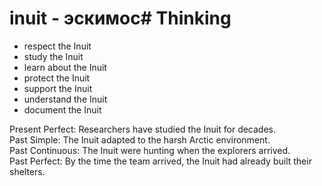 # inuit - эскимос# Thinking

- respect the Inuit  
- study the Inuit  
- learn about the Inuit  
- protect the Inuit  
- support the Inuit  
- understand the Inuit  
- document the Inuit  

Present Perfect: Researchers have studied the Inuit for decades.  
Past Simple: The Inuit adapted to the harsh Arctic environment.  
Past Continuous: The Inuit were hunting when the explorers arrived.  
Past Perfect: By the time the team arrived, the Inuit had already built their shelters.
